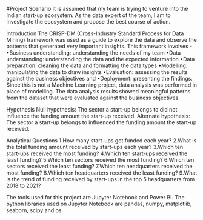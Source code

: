 #Project Scenario
It is assumed that my team is trying to venture into the Indian start-up ecosystem. As the data expert of the team, I am to investigate the ecosystem and propose the best course of action.

Introduction
The CRISP-DM (Cross-Industry Standard Process for Data Mining) framework was used as a guide to explore the data and observe the patterns that generated very important insights. This framework involves - 
•Business understanding: understanding the needs of my team
•Data understanding: understanding the data and the expected information
•Data preparation: cleaning the data and formatting the data types
•Modelling: manipulating the data to draw insights
•Evaluation: assessing the results against the business objectives and
•Deployment: presenting the findings.
Since this is not a Machine Learning project, data analysis was performed in place of modelling. The data analysis results showed meaningful patterns from the dataset that were evaluated against the business objectives.

Hypothesis
Null hypothesis: The sector a start-up belongs to did not influence the funding amount the start-up received.
Alternate hypothesis: The sector a start-up belongs to influenced the funding amount the start-up received.

Analytical Questions
1.How many start-ups got funded each year?
2.What is the total funding amount received by start-ups each year?
3.Which ten start-ups received the most funding?
4.Which ten start-ups received the least funding?
5.Which ten sectors received the most funding?
6.Which ten sectors received the least funding?
7.Which ten headquarters received the most funding?
8.Which ten headquarters received the least funding?
9.What is the trend of funding received by start-ups in the top 5 headquarters from 2018 to 2021?

The tools used for this project are Jupyter Notebook and Power BI. The python libraries used on Jupyter Notebook are pandas, numpy, matplotlib, seaborn, scipy and os.
